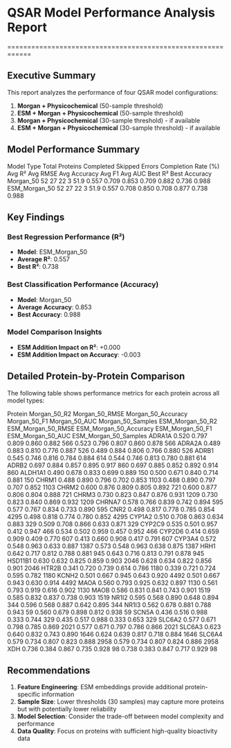 # QSAR Model Performance Analysis Report
============================================================

## Executive Summary

This report analyzes the performance of four QSAR model configurations:
1. **Morgan + Physicochemical** (50-sample threshold)
2. **ESM + Morgan + Physicochemical** (50-sample threshold)
3. **Morgan + Physicochemical** (30-sample threshold) - if available
4. **ESM + Morgan + Physicochemical** (30-sample threshold) - if available

## Model Performance Summary

   Model Type  Total Proteins  Completed  Skipped  Errors Completion Rate (%) Avg R² Avg RMSE Avg Accuracy Avg F1 Avg AUC Best R² Best Accuracy
    Morgan_50              52         27       22       3                51.9  0.557    0.709        0.853  0.709   0.882   0.736         0.988
ESM_Morgan_50              52         27       22       3                51.9  0.557    0.708        0.850  0.708   0.877   0.738         0.988

## Key Findings

### Best Regression Performance (R²)
- **Model**: ESM_Morgan_50
- **Average R²**: 0.557
- **Best R²**: 0.738

### Best Classification Performance (Accuracy)
- **Model**: Morgan_50
- **Average Accuracy**: 0.853
- **Best Accuracy**: 0.988

### Model Comparison Insights

- **ESM Addition Impact on R²**: +0.000
- **ESM Addition Impact on Accuracy**: -0.003

## Detailed Protein-by-Protein Comparison

The following table shows performance metrics for each protein across all model types:

Protein Morgan_50_R2 Morgan_50_RMSE Morgan_50_Accuracy Morgan_50_F1 Morgan_50_AUC  Morgan_50_Samples ESM_Morgan_50_R2 ESM_Morgan_50_RMSE ESM_Morgan_50_Accuracy ESM_Morgan_50_F1 ESM_Morgan_50_AUC  ESM_Morgan_50_Samples
 ADRA1A        0.520          0.797              0.809        0.860         0.882                566            0.523              0.796                  0.807            0.860             0.878                    566
 ADRA2A        0.489          0.883              0.810        0.776         0.887                526            0.489              0.884                  0.806            0.766             0.880                    526
  ADRB1        0.545          0.746              0.816        0.784         0.884                614            0.544              0.746                  0.813            0.780             0.881                    614
  ADRB2        0.697          0.884              0.857        0.895         0.917                860            0.697              0.885                  0.852            0.892             0.914                    860
ALDH1A1        0.490          0.678              0.833        0.699         0.889                150            0.500              0.671                  0.840            0.714             0.881                    150
  CHRM1        0.488          0.890              0.796        0.702         0.853               1103            0.488              0.890                  0.797            0.707             0.852                   1103
  CHRM2        0.600          0.876              0.809        0.805         0.892                721            0.600              0.877                  0.806            0.804             0.888                    721
  CHRM3        0.730          0.823              0.847        0.876         0.931               1209            0.730              0.823                  0.840            0.869             0.932                   1209
 CHRNA7        0.578          0.766              0.839        0.742         0.894                595            0.577              0.767                  0.834            0.733             0.890                    595
   CNR2        0.498          0.817              0.778        0.785         0.854               4295            0.498              0.818                  0.774            0.780             0.852                   4295
 CYP1A2        0.510          0.708              0.863        0.634         0.883                329            0.509              0.708                  0.866            0.633             0.871                    329
 CYP2C9        0.535          0.501              0.957        0.412         0.947                466            0.534              0.502                  0.959            0.457             0.952                    466
 CYP2D6        0.414          0.659              0.909        0.409         0.770                607            0.413              0.660                  0.908            0.417             0.791                    607
 CYP3A4        0.572          0.548              0.963        0.633         0.887               1387            0.573              0.548                  0.963            0.638             0.875                   1387
   HRH1        0.642          0.717              0.812        0.788         0.881                945            0.643              0.716                  0.813            0.791             0.878                    945
HSD11B1        0.630          0.632              0.825        0.859         0.903               2046            0.628              0.634                  0.822            0.856             0.901                   2046
  HTR2B        0.341          0.720              0.739        0.614         0.786               1180            0.339              0.721                  0.724            0.595             0.782                   1180
  KCNH2        0.501          0.667              0.945        0.643         0.920               4492            0.501              0.667                  0.943            0.630             0.914                   4492
   MAOA        0.560          0.793              0.925        0.632         0.897               1130            0.561              0.793                  0.919            0.616             0.902                   1130
   MAOB        0.586          0.831              0.841        0.743         0.901               1519            0.585              0.832                  0.837            0.738             0.903                   1519
  NR1I2        0.595          0.568              0.890        0.648         0.894                344            0.596              0.568                  0.887            0.642             0.895                    344
  NR1I3        0.562          0.678              0.881        0.788         0.943                 59            0.560              0.679                  0.898            0.812             0.938                     59
  SCN5A        0.436          0.516              0.988        0.333         0.744                329            0.435              0.517                  0.988            0.333             0.653                    329
 SLC6A2        0.577          0.671              0.798        0.785         0.869               2021            0.577              0.671                  0.797            0.786             0.866                   2021
 SLC6A3        0.623          0.640              0.832        0.743         0.890               1646            0.624              0.639                  0.817            0.718             0.884                   1646
 SLC6A4        0.579          0.734              0.807        0.823         0.888               2958            0.579              0.734                  0.807            0.824             0.886                   2958
    XDH        0.736          0.384              0.867        0.735         0.928                 98            0.738              0.383                  0.847            0.717             0.929                     98

## Recommendations

1. **Feature Engineering**: ESM embeddings provide additional protein-specific information
2. **Sample Size**: Lower thresholds (30 samples) may capture more proteins but with potentially lower reliability
3. **Model Selection**: Consider the trade-off between model complexity and performance
4. **Data Quality**: Focus on proteins with sufficient high-quality bioactivity data
